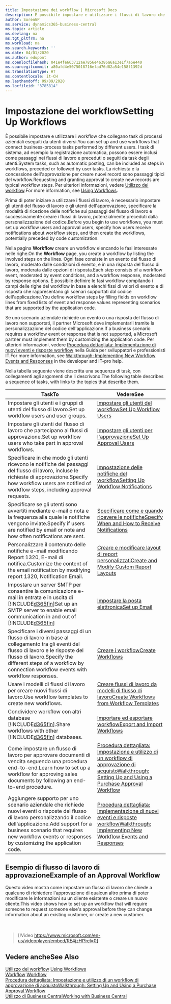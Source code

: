 ```yaml
---
title: Impostazione dei workflow | Microsoft Docs
description: È possibile impostare e utilizzare i flussi di lavoro che collegano task di processi aziendali eseguiti da utenti diversi. I task di sistema, ad esempio la registrazione automatica, possono essere inclusi come passaggi nei flussi di lavoro e preceduti o seguiti da task degli utenti. La richiesta e la concessione dell'approvazione per creare nuovi record sono passaggi tipici del workflow.
author: SorenGP
ms.service: dynamics365-business-central
ms.topic: article
ms.devlang: na
ms.tgt_pltfrm: na
ms.workload: na
ms.search.keywords: ''
ms.date: 04/01/2020
ms.author: edupont
ms.openlocfilehash: 041e4fe663712ae7856e46386a6a13e1f7a6e440
ms.sourcegitcommit: a80afd4e5075018716efad76d82a54e158f1392d
ms.translationtype: HT
ms.contentlocale: it-CH
ms.lasthandoff: 09/09/2020
ms.locfileid: "3785814"
---
```

# <a name="setting-up-workflows"></a><span data-ttu-id="f69bc-105">Impostazione dei workflow</span><span class="sxs-lookup"><span data-stu-id="f69bc-105">Setting Up Workflows</span></span>
<span data-ttu-id="f69bc-106">È possibile impostare e utilizzare i workflow che collegano task di processi aziendali eseguiti da utenti diversi.</span><span class="sxs-lookup"><span data-stu-id="f69bc-106">You can set up and use workflows that connect business-process tasks performed by different users.</span></span> <span data-ttu-id="f69bc-107">I task di sistema, ad esempio la registrazione automatica, possono essere inclusi come passaggi nei flussi di lavoro e preceduti o seguiti da task degli utenti.</span><span class="sxs-lookup"><span data-stu-id="f69bc-107">System tasks, such as automatic posting, can be included as steps in workflows, preceded or followed by user tasks.</span></span> <span data-ttu-id="f69bc-108">La richiesta e la concessione dell'approvazione per creare nuovi record sono passaggi tipici del workflow.</span><span class="sxs-lookup"><span data-stu-id="f69bc-108">Requesting and granting approval to create new records are typical workflow steps.</span></span> <span data-ttu-id="f69bc-109">Per ulteriori informazioni, vedere [Utilizzo dei workflow](across-use-workflows.md).</span><span class="sxs-lookup"><span data-stu-id="f69bc-109">For more information, see [Using Workflows](across-use-workflows.md).</span></span>  

 <span data-ttu-id="f69bc-110">Prima di poter iniziare a utilizzare i flussi di lavoro, è necessario impostare gli utenti del flusso di lavoro e gli utenti dell'approvazione, specificare la modalità di ricezione delle notifiche sui passaggi del flusso di lavoro e successivamente creare i flussi di lavoro, potenzialmente preceduti dalla personalizzazione del codice.</span><span class="sxs-lookup"><span data-stu-id="f69bc-110">Before you begin to use workflows, you must set up workflow users and approval users, specify how users receive notifications about workflow steps, and then create the workflows, potentially preceded by code customization.</span></span>  

 <span data-ttu-id="f69bc-111">Nella pagina **Workflow** creare un workflow elencando le fasi interessate nelle righe.</span><span class="sxs-lookup"><span data-stu-id="f69bc-111">On the **Workflow** page, you create a workflow by listing the involved steps on the lines.</span></span> <span data-ttu-id="f69bc-112">Ogni fase consiste in un evento del flusso di lavoro, moderato dalle condizioni di evento, e in una risposta del flusso di lavoro, moderata dalle opzioni di risposta.</span><span class="sxs-lookup"><span data-stu-id="f69bc-112">Each step consists of a workflow event, moderated by event conditions, and a workflow response, moderated by response options.</span></span> <span data-ttu-id="f69bc-113">È possibile definire le fasi workflow compilando i campi delle righe del workflow in base a elenchi fissi di valori di evento e di risposta che rappresentano gli scenari supportati dal codice dell'applicazione.</span><span class="sxs-lookup"><span data-stu-id="f69bc-113">You define workflow steps by filling fields on workflow lines from fixed lists of event and response values representing scenarios that are supported by the application code.</span></span>  

 <span data-ttu-id="f69bc-114">Se uno scenario aziendale richiede un evento o una risposta del flusso di lavoro non supportati, il partner Microsoft deve implementarli tramite la personalizzazione del codice dell'applicazione.</span><span class="sxs-lookup"><span data-stu-id="f69bc-114">If a business scenario requires a workflow event or response that is not supported, a Microsoft partner must implement them by customizing the application code.</span></span> <span data-ttu-id="f69bc-115">Per ulteriori informazioni, vedere [Procedura dettagliata: Implementazione di nuovi eventi e risposte workflow](/dynamics-nav/Walkthrough--Implementing-New-Workflow-Events-and-Responses) nella Guida per sviluppatori e professionisti IT.</span><span class="sxs-lookup"><span data-stu-id="f69bc-115">For more information, see [Walkthrough: Implementing New Workflow Events and Responses](/dynamics-nav/Walkthrough--Implementing-New-Workflow-Events-and-Responses) in the developer and IT-pro help.</span></span>

 <span data-ttu-id="f69bc-116">Nella tabella seguente viene descritta una sequenza di task, con collegamenti agli argomenti che li descrivono.</span><span class="sxs-lookup"><span data-stu-id="f69bc-116">The following table describes a sequence of tasks, with links to the topics that describe them.</span></span>  

|<span data-ttu-id="f69bc-117">**Task**</span><span class="sxs-lookup"><span data-stu-id="f69bc-117">**To**</span></span>|<span data-ttu-id="f69bc-118">**Vedere**</span><span class="sxs-lookup"><span data-stu-id="f69bc-118">**See**</span></span>|  
|------------|-------------|  
|<span data-ttu-id="f69bc-119">Impostare gli utenti e i gruppi di utenti del flusso di lavoro.</span><span class="sxs-lookup"><span data-stu-id="f69bc-119">Set up workflow users and user groups.</span></span>|[<span data-ttu-id="f69bc-120">Impostare gli utenti del workflow</span><span class="sxs-lookup"><span data-stu-id="f69bc-120">Set Up Workflow Users</span></span>](across-how-to-set-up-workflow-users.md)|  
|<span data-ttu-id="f69bc-121">Impostare gli utenti del flusso di lavoro che partecipano ai flussi di approvazione.</span><span class="sxs-lookup"><span data-stu-id="f69bc-121">Set up workflow users who take part in approval workflows.</span></span>|[<span data-ttu-id="f69bc-122">Impostare gli utenti per l'approvazione</span><span class="sxs-lookup"><span data-stu-id="f69bc-122">Set Up Approval Users</span></span>](across-how-to-set-up-approval-users.md)|  
|<span data-ttu-id="f69bc-123">Specificare in che modo gli utenti ricevono le notifiche dei passaggi del flusso di lavoro, incluse le richieste di approvazione.</span><span class="sxs-lookup"><span data-stu-id="f69bc-123">Specify how workflow users are notified of workflow steps, including approval requests.</span></span>|[<span data-ttu-id="f69bc-124">Impostazione delle notifiche del workflow</span><span class="sxs-lookup"><span data-stu-id="f69bc-124">Setting Up Workflow Notifications</span></span>](across-setting-up-workflow-notifications.md)|  
|<span data-ttu-id="f69bc-125">Specificare se gli utenti sono avvertiti mediante e-mail o nota e la frequenza alla quale le notifiche vengono inviate.</span><span class="sxs-lookup"><span data-stu-id="f69bc-125">Specify if users are notified by email or note and how often notifications are sent.</span></span>|[<span data-ttu-id="f69bc-126">Specificare come e quando ricevere le notifiche</span><span class="sxs-lookup"><span data-stu-id="f69bc-126">Specify When and How to Receive Notifications</span></span>](across-how-to-specify-when-and-how-to-receive-notifications.md)|  
|<span data-ttu-id="f69bc-127">Personalizzare il contenuto delle notifiche e-mail modificando Report 1320, E-mail di notifica.</span><span class="sxs-lookup"><span data-stu-id="f69bc-127">Customize the content of the email notification by modifying report 1320, Notification Email.</span></span>|[<span data-ttu-id="f69bc-128">Creare e modificare layout di report personalizzati</span><span class="sxs-lookup"><span data-stu-id="f69bc-128">Create and Modify Custom Report Layouts</span></span>](ui-how-create-custom-report-layout.md)|  
|<span data-ttu-id="f69bc-129">Impostare un server SMTP per consentire la comunicazione e-mail in entrata e in uscita di [!INCLUDE[d365fin](includes/d365fin_md.md)]</span><span class="sxs-lookup"><span data-stu-id="f69bc-129">Set up an SMTP server to enable email communication in and out of [!INCLUDE[d365fin](includes/d365fin_md.md)]</span></span>|[<span data-ttu-id="f69bc-130">Impostare la posta elettronica</span><span class="sxs-lookup"><span data-stu-id="f69bc-130">Set up Email</span></span>](admin-how-setup-email.md)|
|<span data-ttu-id="f69bc-131">Specificare i diversi passaggi di un flusso di lavoro in base al collegamento tra gli eventi del flusso di lavoro e le risposte del flusso di lavoro.</span><span class="sxs-lookup"><span data-stu-id="f69bc-131">Specify the different steps of a workflow by connection workflow events with workflow responses.</span></span>|[<span data-ttu-id="f69bc-132">Creare i workflow</span><span class="sxs-lookup"><span data-stu-id="f69bc-132">Create Workflows</span></span>](across-how-to-create-workflows.md)|  
|<span data-ttu-id="f69bc-133">Usare i modelli di flussi di lavoro per creare nuovi flussi di lavoro.</span><span class="sxs-lookup"><span data-stu-id="f69bc-133">Use workflow templates to create new workflows.</span></span>|[<span data-ttu-id="f69bc-134">Creare flussi di lavoro da modelli di flusso di lavoro</span><span class="sxs-lookup"><span data-stu-id="f69bc-134">Create Workflows from Workflow Templates</span></span>](across-how-to-create-workflows-from-workflow-templates.md)|  
|<span data-ttu-id="f69bc-135">Condividere workflow con altri database [!INCLUDE[d365fin](includes/d365fin_md.md)].</span><span class="sxs-lookup"><span data-stu-id="f69bc-135">Share workflows with other [!INCLUDE[d365fin](includes/d365fin_md.md)] databases.</span></span>|[<span data-ttu-id="f69bc-136">Importare ed esportare workflow</span><span class="sxs-lookup"><span data-stu-id="f69bc-136">Export and Import Workflows</span></span>](across-how-to-export-and-import-workflows.md)|  
|<span data-ttu-id="f69bc-137">Come impostare un flusso di lavoro per approvare documenti di vendita seguendo una procedura end-to-end.</span><span class="sxs-lookup"><span data-stu-id="f69bc-137">Learn how to set up a workflow for approving sales documents by following an end-to-end procedure.</span></span>|[<span data-ttu-id="f69bc-138">Procedura dettagliata: Impostazione e utilizzo di un workflow di approvazione di acquisto</span><span class="sxs-lookup"><span data-stu-id="f69bc-138">Walkthrough: Setting Up and Using a Purchase Approval Workflow</span></span>](walkthrough-setting-up-and-using-a-purchase-approval-workflow.md)|  
|<span data-ttu-id="f69bc-139">Aggiungere supporto per uno scenario aziendale che richiede nuovi eventi o risposte del flusso di lavoro personalizzando il codice dell'applicazione.</span><span class="sxs-lookup"><span data-stu-id="f69bc-139">Add support for a business scenario that requires new workflow events or responses by customizing the application code.</span></span>|[<span data-ttu-id="f69bc-140">Procedura dettagliata: Implementazione di nuovi eventi e risposte workflow</span><span class="sxs-lookup"><span data-stu-id="f69bc-140">Walkthrough: Implementing New Workflow Events and Responses</span></span>](/dynamics-nav/Walkthrough--Implementing-New-Workflow-Events-and-Responses)|  

## <a name="example-of-an-approval-workflow"></a><span data-ttu-id="f69bc-141">Esempio di flusso di lavoro di approvazione</span><span class="sxs-lookup"><span data-stu-id="f69bc-141">Example of an Approval Workflow</span></span>
<span data-ttu-id="f69bc-142">Questo video mostra come impostare un flusso di lavoro che chiede a qualcuno di richiedere l'approvazione di qualcun altro prima di poter modificare le informazioni su un cliente esistente o creare un nuovo cliente.</span><span class="sxs-lookup"><span data-stu-id="f69bc-142">This video shows how to set up an workflow that will require someone to request someone else's approval before they can change information about an existing customer, or create a new customer.</span></span>  
<br><br>  

> [!Video https://www.microsoft.com/en-us/videoplayer/embed/RE4jzHI?rel=0]

## <a name="see-also"></a><span data-ttu-id="f69bc-143">Vedere anche</span><span class="sxs-lookup"><span data-stu-id="f69bc-143">See Also</span></span>  
 <span data-ttu-id="f69bc-144">[Utilizzo dei workflow](across-use-workflows.md) </span><span class="sxs-lookup"><span data-stu-id="f69bc-144">[Using Workflows](across-use-workflows.md) </span></span>  
 <span data-ttu-id="f69bc-145">[Workflow](across-workflow.md) </span><span class="sxs-lookup"><span data-stu-id="f69bc-145">[Workflow](across-workflow.md) </span></span>  
 [<span data-ttu-id="f69bc-146">Procedura dettagliata: Impostazione e utilizzo di un workflow di approvazione di acquisto</span><span class="sxs-lookup"><span data-stu-id="f69bc-146">Walkthrough: Setting Up and Using a Purchase Approval Workflow</span></span>](walkthrough-setting-up-and-using-a-purchase-approval-workflow.md)  
 [<span data-ttu-id="f69bc-147">Utilizzo di Business Central</span><span class="sxs-lookup"><span data-stu-id="f69bc-147">Working with Business Central</span></span>](ui-work-product.md)
